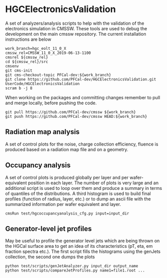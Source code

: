 # HGCElectronicsValidation

A set of analyzers/analysis scripts to help with the validation of the electronics simulation in CMSSW.
These tools are used to debug the development on the main cmssw repository.
The current installation instructions are below

```
work_branch=hgc_eolt_11_0_X
cmssw_rel=CMSSW_11_0_X_2019-06-13-1100
cmsrel ${cmssw_rel}
cd ${cmssw_rel}/src
cmsenv
git cms-init
git cms-checkout-topic PFCal-dev:${work_branch}
git clone https://github.com/PFCal-dev/HGCElectronicsValidation.git UserCode/HGCElectronicsValidation
scram b -j 8
```

When working on the packages and committing changes remember to pull and merge locally, before pushing the code.

```
git pull https://github.com/PFCal-dev/cmssw ${work_branch}
git push https://github.com/PFCal-dev/cmssw HEAD:${work_branch}
```

## Radiation map analysis

A set of control plots for the noise, charge collection efficiency, fluence is produced based on a radiation map file
and on a geometry.

## Occupancy analysis

A set of control plots is produced globally per layer and per wafer-equivalent position in each layer.
The number of plots is very large and an additional script is used to loop over them
and produce a summary in terms of quantiles of the distributions.
A third histogram is used to build final profiles (function of radius, layer, etc.)
or to dump an ascii file with the summarized information per wafer equivalent and layer.

```
cmsRun test/hgcoccupancyanalysis_cfg.py input=input_dir
```

## Generator-level jet profiles

May be useful to profile the generator level jets which are being thrown on the HGCal surface area
to get an idea of its characteristics (pT, eta, em fraction spectra etc.).
The first script fills the histograms using the genJets collection, the second one dumps the plots

```
python test/scripts/genJetAnalyzer.py input_dir output_name
python test/scripts/compareJetProfiles.py name1=file1.root ...
```
